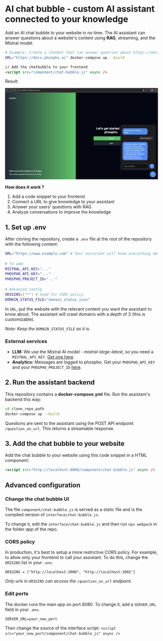 # AI chat bubble - custom AI assistant connected to your knowledge

Add an AI chat bubble to your website in no time. The AI assistant can answer questions about a website's content using **RAG**, streaming, and the Mistral model. 

```bash
# Example: Create a chatbot that can answer question about https://docs.phospho.ai 
URL="https://docs.phospho.ai" docker-compose up --build
```

```html
// Add the chatbubble to your frontend
<script src="component/chat-bubble.js" async />
```

Result: 

<!--![Assistant closed](images/assistant_closed.png)-->

![Chat with assistant](images/chat_with_assistant.png)

**How does it work ?**

1. Add a code snippet to your frontend
2. Connect a URL to give knowledge to your assistant
3. Answer your users' questions with RAG
4. Analyze conversations to improve the knowledge

## 1. Set up .env

After cloning the repository, create a `.env` file at the root of the repository with the following content:

```bash
URL="https://www.example.com" # Your assistant will know everything about this URL

# To add:
MISTRAL_API_KEY="..." 
PHOSPHO_API_KEY="..."
PHOSPHO_PROJECT_ID="..."

# Advanced config 
ORIGINS=["*"] # Used for CORS policy
DOMAIN_STATUS_FILE="domain_status.json"
```

In `URL`, put the website with the relevant content you want the assistant to know about.
The assistant will crawl domains with a depth of 3 (this is customizable).

_Note: Keep the `DOMAIN_STATUS_FILE` as it is._

### External services

- **LLM:** We use the Mistral AI model - _mistral-large-latest_, so you need a `MISTRAL_API_KEY`. [Get one here](https://mistral.ai).
- **Analytics:** Messages are logged to phospho. Get your `PHOSPHO_API_KEY` and your `PHOSPHO_PROJECT_ID` [here](https://platform.phospho.ai).

## 2. Run the assistant backend

This repository contains a **docker-compose.yml** file. Run the assistant's backend this way:

```bash
cd clone_repo_path
docker-compose up --build
```

Questions are sent to the assistant using the POST API endpoint `/question_on_url`. This returns a streamable response. 

## 3. Add the chat bubble to your website

Add the chat bubble to your website using this code snippet in a HTML component:

```html
<script src="http://localhost:8080/component/chat-bubble.js" async />
```

## Advanced configuration

### Change the chat bubble UI

The file `component/chat-bubble.js` is served as a static file and is the compiled version of `interface/chat-bubble.js`. 

To change it, edit the `interface/chat-bubble.js` and then run `npx webpack` in the folder _app_ of the repo.

### CORS policy

In production, it's best to setup a more restrictive CORS policy. For example, to allow only your frontend to call your assistant. To do this, change the `ORIGINS` list in your `.env`.

```
ORIGINS = ["http://localhost:3000", "http://localhost:3001"]
```

_Only urls in `ORIGINS` can access the `/question_on_url` endpoint._

### Edit ports

The docker runs the main app on port _8080_. To change it, add a `SERVER_URL` field in your `.env`.

```
SERVER_URL=your_new_port
```

Then change the source of the interface script: `<script src="your_new_port/component/chat-bubble.js" async />`


